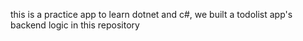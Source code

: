 this is a practice app to learn dotnet and c#, we built a todolist app's backend logic in this repository
